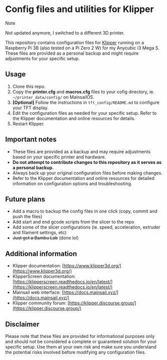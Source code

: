 # Config files and utilities for Klipper

> [!NOTE]  
> Not updated anymore, I switched to a different 3D printer.

This repository contains configuration files for [Klipper](https://www.klipper3d.org/) running on a Raspberry Pi 3B (also tested on a Pi Zero 2 W) for my Anycubic i3 Mega S. These files are provided as a personal backup and might require adjustments for your specific setup.

## Usage

1. Clone this repo.
2. Copy the **printer.cfg** and **macros.cfg** files to your cofig directory, ie. `~/printer_data/config/` on MainsailOS.
3. **[Optional]** Follow the instructions in `tft_config/README.md` to configure your TFT display.
4. Edit the configuration files as needed for your specific setup. Refer to the Klipper documentation and online resources for details.
5. Restart Klipper.

## Important notes

- These files are provided as a backup and may require adjustments based on your specific printer and hardware.
- **Do not attempt to contribute changes to this repository as it serves as a personal backup.**
- Always back up your original configuration files before making changes.
- Refer to the Klipper documentation and online resources for detailed information on configuration options and troubleshooting.

## Future plans

- Add a macro to backup the config files in one click (copy, commit and push the files)
- Add start and end gcode scripts from the slicer to the repo
- Add some of the slicer configurations (ie. speed, acceleration, extruder and filament settings, etc)
- ~~Just get a Bambu Lab~~ (done lol)

## Additional information

- Klipper documentation: [https://www.klipper3d.org/](https://www.klipper3d.org/)
- KlipperScreen documentation: [https://klipperscreen.readthedocs.io/en/latest/](https://klipperscreen.readthedocs.io/en/latest/)
- Mainsail web interface: [https://docs.mainsail.xyz/](https://docs.mainsail.xyz/)
- Klipper community forum: [https://klipper.discourse.group/](https://klipper.discourse.group/)

## Disclaimer

Please note that these files are provided for informational purposes only and should not be considered a complete or guaranteed solution for your specific setup. Use them at your own risk and make sure you understand the potential risks involved before modifying any configuration files.
